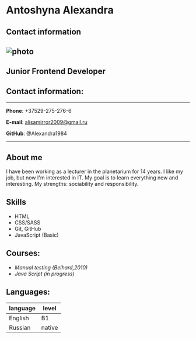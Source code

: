 # Antoshyna Alexandra
## Contact information
![photo](https://sun9-54.userapi.com/s/v1/if1/PbawKd7ZNrPhBCIAiRJz95fZqzn4sUkErM24RfhR7cDLiAaxufuCUkF0y6ZZ66RFrDRk7Zfe.jpg?size=1620x2160&quality=96&type=album)
----
## Junior Frontend Developer
## Contact information:
****
**Phone**: +37529-275-276-6

**E-mail**: alisamirror2009@gmail.ru

**GitHub**: @Alexandra1984
****
## About me
I have been working as a lecturer in the planetarium for 14 years. I like my job, but now I'm interested in IT. My goal is to learn everything new and interesting. My strengths: sociability and responsibility.
## Skills
* HTML
* CSS/SASS
* Git, GitHub
* JavaScript (Basic)

## Courses:
* _Manual testing (Belhard,2010)_
* _Java Script (in  progress)_

## Languages:
| language      | level     |
| ------------- |-----------|
| English       | B1        |
| Russian       | native    |

